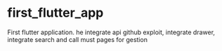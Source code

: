 # first_flutter_app
First flutter application. he integrate api github exploit, integrate drawer, integrate search and call must pages for gestion
